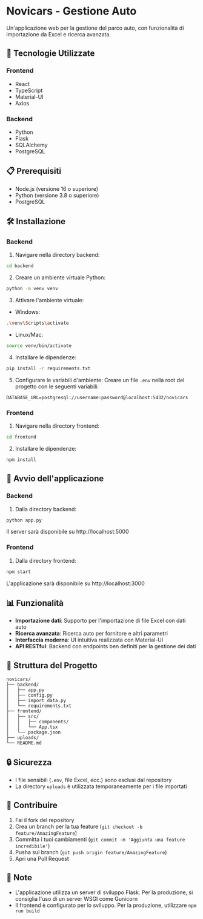 # Novicars - Gestione Auto

Un'applicazione web per la gestione del parco auto, con funzionalità di importazione da Excel e ricerca avanzata.

## 🚀 Tecnologie Utilizzate

### Frontend
- React
- TypeScript
- Material-UI
- Axios

### Backend
- Python
- Flask
- SQLAlchemy
- PostgreSQL

## 📋 Prerequisiti

- Node.js (versione 16 o superiore)
- Python (versione 3.8 o superiore)
- PostgreSQL

## 🛠️ Installazione

### Backend

1. Navigare nella directory backend:
```bash
cd backend
```

2. Creare un ambiente virtuale Python:
```bash
python -m venv venv
```

3. Attivare l'ambiente virtuale:
- Windows:
```bash
.\venv\Scripts\activate
```
- Linux/Mac:
```bash
source venv/bin/activate
```

4. Installare le dipendenze:
```bash
pip install -r requirements.txt
```

5. Configurare le variabili d'ambiente:
Creare un file `.env` nella root del progetto con le seguenti variabili:
```env
DATABASE_URL=postgresql://username:password@localhost:5432/novicars
```

### Frontend

1. Navigare nella directory frontend:
```bash
cd frontend
```

2. Installare le dipendenze:
```bash
npm install
```

## 🚀 Avvio dell'applicazione

### Backend

1. Dalla directory backend:
```bash
python app.py
```
Il server sarà disponibile su http://localhost:5000

### Frontend

1. Dalla directory frontend:
```bash
npm start
```
L'applicazione sarà disponibile su http://localhost:3000

## 📊 Funzionalità

- **Importazione dati**: Supporto per l'importazione di file Excel con dati auto
- **Ricerca avanzata**: Ricerca auto per fornitore e altri parametri
- **Interfaccia moderna**: UI intuitiva realizzata con Material-UI
- **API RESTful**: Backend con endpoints ben definiti per la gestione dei dati

## 📁 Struttura del Progetto

```
novicars/
├── backend/
│   ├── app.py
│   ├── config.py
│   ├── import_data.py
│   └── requirements.txt
├── frontend/
│   ├── src/
│   │   ├── components/
│   │   └── App.tsx
│   └── package.json
├── uploads/
└── README.md
```

## 🔒 Sicurezza

- I file sensibili (`.env`, file Excel, ecc.) sono esclusi dal repository
- La directory `uploads` è utilizzata temporaneamente per i file importati

## 🤝 Contribuire

1. Fai il fork del repository
2. Crea un branch per la tua feature (`git checkout -b feature/AmazingFeature`)
3. Committa i tuoi cambiamenti (`git commit -m 'Aggiunta una feature incredibile'`)
4. Pusha sul branch (`git push origin feature/AmazingFeature`)
5. Apri una Pull Request

## 📝 Note

- L'applicazione utilizza un server di sviluppo Flask. Per la produzione, si consiglia l'uso di un server WSGI come Gunicorn
- Il frontend è configurato per lo sviluppo. Per la produzione, utilizzare `npm run build` 